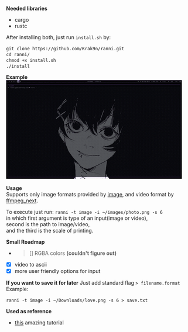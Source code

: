 **Needed libraries**
+ cargo
+ rustc

After installing both, just run `install.sh` by:
```
git clone https://github.com/Krak9n/ranni.git   
cd ranni/
chmod +x install.sh
./install
```

**Example** <br />
![](https://github.com/Krak9n/ranni/blob/main/gif/output.gif)

**Usage** <br />
Supports only image formats provided by [image](https://docs.rs/image/latest/image/index.html), 
and video format by [ffmpeg_next](https://docs.rs/ffmpeg-next/latest/ffmpeg_next/index.html).

To execute just run:
`ranni -t image -i ~/images/photo.png -s 6` <br />
in which first argument is type of an input(image or video), <br />
second is the path to image/video, <br />
and the third is the scale of printing. <br />

**Small Roadmap**
+ >[] RGBA colors **(couldn't figure out)** 
+ [x] video to ascii 
+ [x] more user friendly options for input

**If you want to save it for later**
Just add standard flag `> filename.format`
Example:
```
ranni -t image -i ~/Downloads/love.png -s 6 > save.txt
```

**Used as reference**
+ [this](https://github.com/BrendanBetterman/Rust-Ascii-Art-Generator) amazing tutorial
